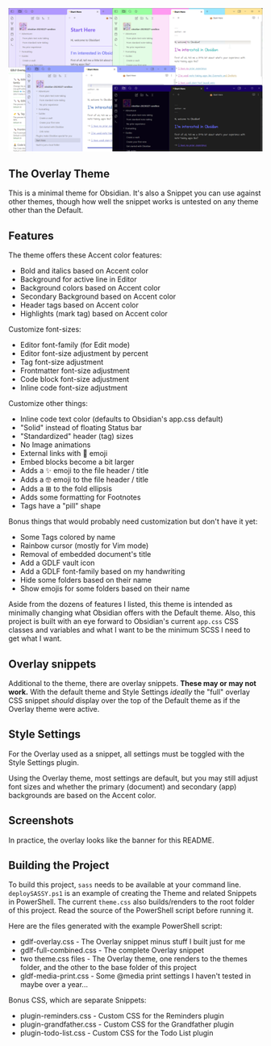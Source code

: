 ![](/overlay-1920x1080.png)

## The Overlay Theme

This is a minimal theme for Obsidian. It's also a Snippet you can use against other themes, though how well the snippet works is untested on any theme other than the Default.

## Features

The theme offers these Accent color features:

- Bold and italics based on Accent color
- Background for active line in Editor
- Background colors based on Accent color
- Secondary Background based on Accent color
- Header tags based on Accent color
- Highlights (mark tag) based on Accent color

Customize font-sizes:

- Editor font-family (for Edit mode)
- Editor font-size adjustment by percent
- Tag font-size adjustment
- Frontmatter font-size adjustment
- Code block font-size adjustment
- Inline code font-size adjustment

Customize other things:

- Inline code text color (defaults to Obsidian's app.css default)
- "Solid" instead of floating Status bar
- "Standardized" header (tag) sizes
- No Image animations
- External links with 🔗 emoji
- Embed blocks become a bit larger
- Adds a ✨ emoji to the file header / title
- Adds a 🤓 emoji to the file header / title
- Adds a ⊞ to the fold ellipsis
- Adds some formatting for Footnotes
- Tags have a "pill" shape

Bonus things that would probably need customization but don't have it yet:

- Some Tags colored by name
- Rainbow cursor (mostly for Vim mode)
- Removal of embedded document's title
- Add a GDLF vault icon
- Add a GDLF font-family based on my handwriting
- Hide some folders based on their name
- Show emojis for some folders based on their name

Aside from the dozens of features I listed, this theme is intended as minimally changing what Obsidian offers with the Default theme. Also, this project is built with an eye forward to Obsidian's current `app.css` CSS classes and variables and what I want to be the minimum SCSS I need to get what I want. 

## Overlay snippets

Additional to the theme, there are overlay snippets. **These may or may not work.** With the default theme and Style Settings *ideally* the "full" overlay CSS snippet *should* display over the top of the Default theme as if the Overlay theme were active. 

## Style Settings

For the Overlay used as a snippet, all settings must be toggled with the Style Settings plugin.

Using the Overlay theme, most settings are default, but you may still adjust font sizes and whether the primary (document) and secondary (app) backgrounds are based on the Accent color. 

## Screenshots

In practice, the overlay looks like the banner for this README.

## Building the Project

To build this project, `sass` needs to be available at your command line. `deploySASSY.ps1` is an example of creating the Theme and related Snippets in PowerShell. The current `theme.css` also builds/renders to the root folder of this project. Read the source of the PowerShell script before running it. 

Here are the files generated with the example PowerShell script:
- gdlf-overlay.css - The Overlay snippet minus stuff I built just for me
- gdlf-full-combined.css - The complete Overlay snippet
- two theme.css files - The Overlay theme, one renders to the themes folder, and the other to the base folder of this project
- gldf-media-print.css - Some @media print settings I haven't tested in maybe over a year... 

Bonus CSS, which are separate Snippets:
- plugin-reminders.css - Custom CSS for the Reminders plugin
- plugin-grandfather.css - Custom CSS for the Grandfather plugin
- plugin-todo-list.css - Custom CSS for the Todo List plugin 
